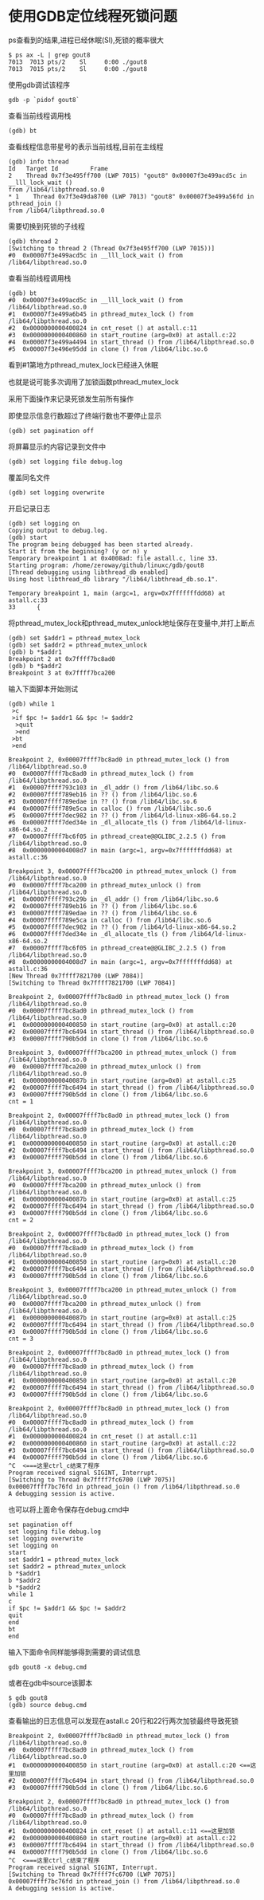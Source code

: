 # 使用GDB定位线程死锁问题

ps查看到的结果,进程已经休眠(Sl),死锁的概率很大

	$ ps ax -L | grep gout8
	7013  7013 pts/2    Sl     0:00 ./gout8
	7013  7015 pts/2    Sl     0:00 ./gout8

使用gdb调试该程序

	gdb -p `pidof gout8`

查看当前线程调用栈

	(gdb) bt

查看线程信息带星号的表示当前线程,目前在主线程

	(gdb) info thread
	Id   Target Id         Frame
	2    Thread 0x7f3e495ff700 (LWP 7015) "gout8" 0x00007f3e499acd5c in __lll_lock_wait ()
	from /lib64/libpthread.so.0
	* 1    Thread 0x7f3e49da8700 (LWP 7013) "gout8" 0x00007f3e499a56fd in pthread_join ()
	from /lib64/libpthread.so.0

需要切换到死锁的子线程

	(gdb) thread 2
	[Switching to thread 2 (Thread 0x7f3e495ff700 (LWP 7015))]
	#0  0x00007f3e499acd5c in __lll_lock_wait () from /lib64/libpthread.so.0

查看当前线程调用栈

	(gdb) bt
	#0  0x00007f3e499acd5c in __lll_lock_wait () from /lib64/libpthread.so.0
	#1  0x00007f3e499a6b45 in pthread_mutex_lock () from /lib64/libpthread.so.0
	#2  0x0000000000400824 in cnt_reset () at astall.c:11
	#3  0x0000000000400860 in start_routine (arg=0x0) at astall.c:22
	#4  0x00007f3e499a4494 in start_thread () from /lib64/libpthread.so.0
	#5  0x00007f3e496e95dd in clone () from /lib64/libc.so.6

看到#1第地方pthread_mutex_lock已经进入休眠

也就是说可能多次调用了加锁函数pthread_mutex_lock

采用下面操作来记录死锁发生前所有操作

即使显示信息行数超过了终端行数也不要停止显示

	(gdb) set pagination off

将屏幕显示的内容记录到文件中

	(gdb) set logging file debug.log

覆盖同名文件

	(gdb) set logging overwrite

开启记录日志

	(gdb) set logging on
	Copying output to debug.log.
	(gdb) start
	The program being debugged has been started already.
	Start it from the beginning? (y or n) y
	Temporary breakpoint 1 at 0x4008ad: file astall.c, line 33.
	Starting program: /home/zeroway/github/linuxc/gdb/gout8
	[Thread debugging using libthread_db enabled]
	Using host libthread_db library "/lib64/libthread_db.so.1".

	Temporary breakpoint 1, main (argc=1, argv=0x7fffffffdd68) at astall.c:33
	33      {

将pthread_mutex_lock和pthread_mutex_unlock地址保存在变量中,并打上断点

	(gdb) set $addr1 = pthread_mutex_lock
	(gdb) set $addr2 = pthread_mutex_unlock
	(gdb) b *$addr1
	Breakpoint 2 at 0x7ffff7bc8ad0
	(gdb) b *$addr2
	Breakpoint 3 at 0x7ffff7bca200

输入下面脚本开始测试

	(gdb) while 1
	 >c
	 >if $pc != $addr1 && $pc != $addr2
	  >quit
	  >end
	 >bt
	 >end

	Breakpoint 2, 0x00007ffff7bc8ad0 in pthread_mutex_lock () from /lib64/libpthread.so.0
	#0  0x00007ffff7bc8ad0 in pthread_mutex_lock () from /lib64/libpthread.so.0
	#1  0x00007ffff793c103 in _dl_addr () from /lib64/libc.so.6
	#2  0x00007ffff789eb16 in ?? () from /lib64/libc.so.6
	#3  0x00007ffff789edae in ?? () from /lib64/libc.so.6
	#4  0x00007ffff789e5ca in calloc () from /lib64/libc.so.6
	#5  0x00007ffff7dec982 in ?? () from /lib64/ld-linux-x86-64.so.2
	#6  0x00007ffff7ded34e in _dl_allocate_tls () from /lib64/ld-linux-x86-64.so.2
	#7  0x00007ffff7bc6f05 in pthread_create@@GLIBC_2.2.5 () from /lib64/libpthread.so.0
	#8  0x00000000004008d7 in main (argc=1, argv=0x7fffffffdd68) at astall.c:36

	Breakpoint 3, 0x00007ffff7bca200 in pthread_mutex_unlock () from /lib64/libpthread.so.0
	#0  0x00007ffff7bca200 in pthread_mutex_unlock () from /lib64/libpthread.so.0
	#1  0x00007ffff793c29b in _dl_addr () from /lib64/libc.so.6
	#2  0x00007ffff789eb16 in ?? () from /lib64/libc.so.6
	#3  0x00007ffff789edae in ?? () from /lib64/libc.so.6
	#4  0x00007ffff789e5ca in calloc () from /lib64/libc.so.6
	#5  0x00007ffff7dec982 in ?? () from /lib64/ld-linux-x86-64.so.2
	#6  0x00007ffff7ded34e in _dl_allocate_tls () from /lib64/ld-linux-x86-64.so.2
	#7  0x00007ffff7bc6f05 in pthread_create@@GLIBC_2.2.5 () from /lib64/libpthread.so.0
	#8  0x00000000004008d7 in main (argc=1, argv=0x7fffffffdd68) at astall.c:36
	[New Thread 0x7ffff7821700 (LWP 7084)]
	[Switching to Thread 0x7ffff7821700 (LWP 7084)]

	Breakpoint 2, 0x00007ffff7bc8ad0 in pthread_mutex_lock () from /lib64/libpthread.so.0
	#0  0x00007ffff7bc8ad0 in pthread_mutex_lock () from /lib64/libpthread.so.0
	#1  0x0000000000400850 in start_routine (arg=0x0) at astall.c:20
	#2  0x00007ffff7bc6494 in start_thread () from /lib64/libpthread.so.0
	#3  0x00007ffff790b5dd in clone () from /lib64/libc.so.6

	Breakpoint 3, 0x00007ffff7bca200 in pthread_mutex_unlock () from /lib64/libpthread.so.0
	#0  0x00007ffff7bca200 in pthread_mutex_unlock () from /lib64/libpthread.so.0
	#1  0x000000000040087b in start_routine (arg=0x0) at astall.c:25
	#2  0x00007ffff7bc6494 in start_thread () from /lib64/libpthread.so.0
	#3  0x00007ffff790b5dd in clone () from /lib64/libc.so.6
	cnt = 1

	Breakpoint 2, 0x00007ffff7bc8ad0 in pthread_mutex_lock () from /lib64/libpthread.so.0
	#0  0x00007ffff7bc8ad0 in pthread_mutex_lock () from /lib64/libpthread.so.0
	#1  0x0000000000400850 in start_routine (arg=0x0) at astall.c:20
	#2  0x00007ffff7bc6494 in start_thread () from /lib64/libpthread.so.0
	#3  0x00007ffff790b5dd in clone () from /lib64/libc.so.6

	Breakpoint 3, 0x00007ffff7bca200 in pthread_mutex_unlock () from /lib64/libpthread.so.0
	#0  0x00007ffff7bca200 in pthread_mutex_unlock () from /lib64/libpthread.so.0
	#1  0x000000000040087b in start_routine (arg=0x0) at astall.c:25
	#2  0x00007ffff7bc6494 in start_thread () from /lib64/libpthread.so.0
	#3  0x00007ffff790b5dd in clone () from /lib64/libc.so.6
	cnt = 2

	Breakpoint 2, 0x00007ffff7bc8ad0 in pthread_mutex_lock () from /lib64/libpthread.so.0
	#0  0x00007ffff7bc8ad0 in pthread_mutex_lock () from /lib64/libpthread.so.0
	#1  0x0000000000400850 in start_routine (arg=0x0) at astall.c:20
	#2  0x00007ffff7bc6494 in start_thread () from /lib64/libpthread.so.0
	#3  0x00007ffff790b5dd in clone () from /lib64/libc.so.6

	Breakpoint 3, 0x00007ffff7bca200 in pthread_mutex_unlock () from /lib64/libpthread.so.0
	#0  0x00007ffff7bca200 in pthread_mutex_unlock () from /lib64/libpthread.so.0
	#1  0x000000000040087b in start_routine (arg=0x0) at astall.c:25
	#2  0x00007ffff7bc6494 in start_thread () from /lib64/libpthread.so.0
	#3  0x00007ffff790b5dd in clone () from /lib64/libc.so.6
	cnt = 3

	Breakpoint 2, 0x00007ffff7bc8ad0 in pthread_mutex_lock () from /lib64/libpthread.so.0
	#0  0x00007ffff7bc8ad0 in pthread_mutex_lock () from /lib64/libpthread.so.0
	#1  0x0000000000400850 in start_routine (arg=0x0) at astall.c:20
	#2  0x00007ffff7bc6494 in start_thread () from /lib64/libpthread.so.0
	#3  0x00007ffff790b5dd in clone () from /lib64/libc.so.6

	Breakpoint 2, 0x00007ffff7bc8ad0 in pthread_mutex_lock () from /lib64/libpthread.so.0
	#0  0x00007ffff7bc8ad0 in pthread_mutex_lock () from /lib64/libpthread.so.0
	#1  0x0000000000400824 in cnt_reset () at astall.c:11
	#2  0x0000000000400860 in start_routine (arg=0x0) at astall.c:22
	#3  0x00007ffff7bc6494 in start_thread () from /lib64/libpthread.so.0
	#4  0x00007ffff790b5dd in clone () from /lib64/libc.so.6
	^C  <===这里ctrl_c结束了程序
	Program received signal SIGINT, Interrupt.
	[Switching to Thread 0x7ffff7fc6700 (LWP 7075)]
	0x00007ffff7bc76fd in pthread_join () from /lib64/libpthread.so.0
	A debugging session is active.

也可以将上面命令保存在debug.cmd中

	set pagination off
	set logging file debug.log
	set logging overwrite
	set logging on
	start
	set $addr1 = pthread_mutex_lock
	set $addr2 = pthread_mutex_unlock
	b *$addr1
	b *$addr2
	b *$addr2
	while 1
	c
	if $pc != $addr1 && $pc != $addr2
	quit
	end
	bt
	end

输入下面命令同样能够得到需要的调试信息

	gdb gout8 -x debug.cmd

或者在gdb中source该脚本

	$ gdb gout8
	(gdb) source debug.cmd

查看输出的日志信息可以发现在astall.c 20行和22行两次加锁最终导致死锁

	Breakpoint 2, 0x00007ffff7bc8ad0 in pthread_mutex_lock () from /lib64/libpthread.so.0
	#0  0x00007ffff7bc8ad0 in pthread_mutex_lock () from /lib64/libpthread.so.0
	#1  0x0000000000400850 in start_routine (arg=0x0) at astall.c:20 <==这里加锁
	#2  0x00007ffff7bc6494 in start_thread () from /lib64/libpthread.so.0
	#3  0x00007ffff790b5dd in clone () from /lib64/libc.so.6

	Breakpoint 2, 0x00007ffff7bc8ad0 in pthread_mutex_lock () from /lib64/libpthread.so.0
	#0  0x00007ffff7bc8ad0 in pthread_mutex_lock () from /lib64/libpthread.so.0
	#1  0x0000000000400824 in cnt_reset () at astall.c:11 <==这里加锁
	#2  0x0000000000400860 in start_routine (arg=0x0) at astall.c:22
	#3  0x00007ffff7bc6494 in start_thread () from /lib64/libpthread.so.0
	#4  0x00007ffff790b5dd in clone () from /lib64/libc.so.6
	^C  <===这里ctrl_c结束了程序
	Program received signal SIGINT, Interrupt.
	[Switching to Thread 0x7ffff7fc6700 (LWP 7075)]
	0x00007ffff7bc76fd in pthread_join () from /lib64/libpthread.so.0
	A debugging session is active.
